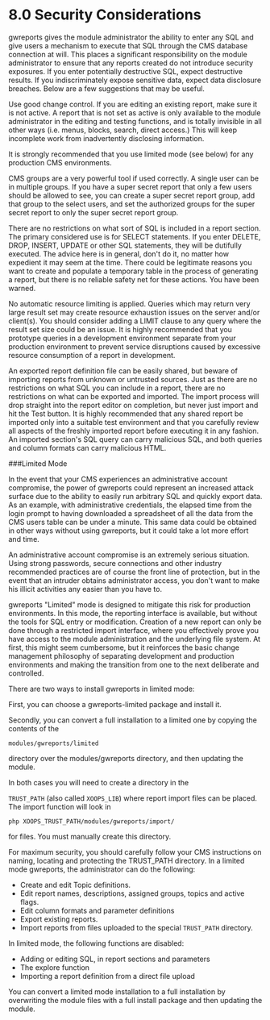 # 8.0  Security Considerations 

gwreports gives the module administrator the ability to enter any SQL and give users a mechanism to execute that SQL through the CMS database connection at will. This places a significant responsibility on the module administrator to ensure that any reports created do not introduce security exposures. If you enter potentially destructive SQL, expect destructive results. If you indiscriminately expose sensitive data, expect data disclosure breaches. Below are a few suggestions that may be useful. 

Use good change control. If you are editing an existing report, make sure it is not active. A report that is not set as active is only available to the module administrator in the editing and testing functions, and is totally invisible in all other ways (i.e. menus, blocks, search, direct access.) This will keep incomplete work from inadvertently disclosing information. 

It is strongly recommended that you use limited mode (see below) for any production CMS environments. 

CMS groups are a very powerful tool if used correctly. A single user can be in multiple groups. If you have a super secret report that only a few users should be allowed to see, you can create a super secret report group, add that group to the select users, and set the authorized groups for the super secret report to only the super secret report group. 

There are no restrictions on what sort of SQL is included in a report section. The primary considered use is for SELECT statements. If you enter DELETE, DROP, INSERT, UPDATE or other SQL statements, they will be dutifully executed. The advice here is in general, don't do it, no matter how expedient it may seem at the time. There could be legitimate reasons you want to create and populate a temporary table in the process of generating a report, but there is no reliable safety net for these actions. You have been warned. 

No automatic resource limiting is applied. Queries which may return very large result set may create resource exhaustion issues on the server and/or client(s). You should consider adding a LIMIT clause to any query where the result set size could be an issue. It is highly recommended that you prototype queries in a development environment separate from your production environment to prevent service disruptions caused by excessive resource consumption of a report in development. 

An exported report definition file can be easily shared, but beware of importing reports from unknown or untrusted sources. Just as there are no restrictions on what SQL you can include in a report, there are no restrictions on what can be exported and imported. The import process will drop straight into the report editor on completion, but never just import and hit the Test button. It is highly recommended that any shared report be imported only into a suitable test environment and that you carefully review all aspects of the freshly imported report before executing it in any fashion. An imported section's SQL query can carry malicious SQL, and both queries and column formats can carry malicious HTML. 

###Limited Mode 

In the event that your CMS experiences an administrative account compromise, the power of gwreports could represent an increased attack surface due to the ability to easily run arbitrary SQL and quickly export data. As an example, with administrative credentials, the elapsed time from the login prompt to having downloaded a spreadsheet of all the data from the CMS users table can be under a minute. This same data could be obtained in other ways without using gwreports, but it could take a lot more effort and time. 

An administrative account compromise is an extremely serious situation. Using strong passwords, secure connections and other industry recommended practices are of course the front line of protection, but in the event that an intruder obtains administrator access, you don't want to make his illicit activities any easier than you have to. 

gwreports "Limited" mode is designed to mitigate this risk for production environments. In this mode, the reporting interface is available, but without the tools for SQL entry or modification. Creation of a new report can only be done through a restricted import interface, where you effectively prove you have access to the module administration and the underlying file system. At first, this might seem cumbersome, but it reinforces the basic change management philosophy of separating development and production environments and making the transition from one to the next deliberate and controlled. 

There are two ways to install gwreports in limited mode: 

First, you can choose a gwreports-limited package and install it. 

Secondly, you can convert a full installation to a limited one by copying the contents of the 

```modules/gwreports/limited ```

directory over the modules/gwreports directory, and then updating the module. 

In both cases you will need to create a directory in the 

```TRUST_PATH``` (also called ```XOOPS_LIB```) where report import files can be placed. The import function will look in 

```php XOOPS_TRUST_PATH/modules/gwreports/import/``` 

for files. You must manually create this directory. 

For maximum security, you should carefully follow your CMS instructions on naming, locating and protecting the TRUST_PATH directory. In a limited mode gwreports, the administrator can do the following: 

* Create and edit Topic definitions. 
* Edit report names, descriptions, assigned groups, topics and active flags. 
* Edit column formats and parameter definitions 
* Export existing reports. 
* Import reports from files uploaded to the special ```TRUST_PATH``` directory. 

In limited mode, the following functions are disabled: 

* Adding or editing SQL, in report sections and parameters 
* The explore function 
* Importing a report definition from a direct file upload 

You can convert a limited mode installation to a full installation by overwriting the module files with a full install package and then updating the module. 

